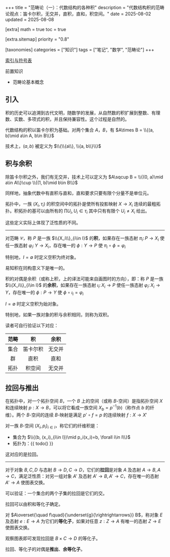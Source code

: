 +++
title = "范畴论（一）：代数结构的各种积"
description = "代数结构积的范畴论观点：笛卡尔积，无交并，直积，直和，积空间。"
date = 2025-08-02
updated = 2025-08-08

[extra]
math = true
toc = true

[extra.sitemap]
priority = "0.8"

[taxonomies]
categories = ["知识"]
tags = ["笔记", "数学", "范畴论"]
+++

[索引与符号表](/posts/index-category-theory/)

前置知识
- 范畴论基本概念

## 引入
积的历史可以追溯到古代文明，随数学的发展，从自然数的积扩展到整数、有理数、实数、多项式的积，并且保持兼容性。这个过程是自然的。

代数结构的积以笛卡尔积为基础。对两个集合 $A$，$B$，有 $A\times B = \\{(a, b)\mid a\in A, b\in B\\}$

技术上，$(a, b)$ 被定义为 $\\{\\{a\\}, \\{a, b\\}\\}$

## 积与余积
除笛卡尔积之外，我们有无交并，技术上可以定义为 $A\sqcup B = \\{(0, a)\mid a\in A\\}\cup \\{(1, b)\mid b\in B\\}$

同样地，抽象代数中有直积与直和，直和要求只要有限个分量不是单位元。

拓扑中，一族 $(X_i, \tau_i)$ 的积空间中的拓扑是使所有投影映射 $X\to X_i$ 连续的最粗拓扑。积拓扑的基可以由所有的 $\prod U_i, U_i\in\tau_i$ 其中只有有限个 $U_i\neq X_i$ 给出。

这些定义实际上体现了泛性质的不同。

---

对范畴 $\mathcal{C}$，称 $P$ 是一族 $\\{X_i\\}_{i\in I}$ 的**积**，如果存在一族态射 $\pi_i\colon P\to X_i$ 使任一族态射 $\varphi_i\colon Y\to X_i$，存在唯一的 $\phi: Y\to P$ 使 $\pi_i\circ\phi=\varphi_i$

特别地，$I=\emptyset$ 时定义空积为终对象。

易知积在同构意义下是唯一的。

积的对偶是余积（或称上积，上的译法可能来自画图时的方向），即：称 $P$ 是一族 $\\{X_i\\}_{i\in I}$ 的**余积**，如果存在一族态射 $\iota_i\colon X_i\to P$ 使任一族态射 $\varphi_i\colon X_i\to Y$，存在唯一的 $\phi: P\to Y$ 使 $\phi\circ\iota_i=\varphi_i$

$I=\emptyset$ 时定义空积为始对象。

特别地，如果一族对象的积与余积相同，则称为双积。

读者可自行验证以下对应：

| 范畴 | 积 | 余积 |
| :-: | :-: | :-: |
| 集合 | 笛卡尔积 | 无交并 |
| 群 | 直积 | 直和 |
| 拓扑 | 积空间 | 无交并 |

## 拉回与推出
在拓扑中，对一个拓扑空间 $B$，一个 $B$ 上的空间（或称 $B$-空间）是指拓扑空间 $X$ 和连续映射 $p:X\to B$，可以将它看成一族空间 $X_b=p^{-1}(b)$（称作点 $b$ 的纤维）。两个 $B$-空间的连续 $B$-映射是满足 $p'\circ f = p$ 的连续映射 $f: X\to X'$

对一族 $B$-空间 $(X_i, p_i)_{i\in I}$，称它们的纤维积是：
- 集合为 $\\{(b, (x_i)_{i\in I})\mid p_i(x_i)=b, \forall i\in I\\}$
- 拓扑为：{{ todo() }}

这对应的是拉回。

---

对于对象 $B, C, D$ 与态射 $B\to D, C\to D$，它们的**拉回**是对象 $A$ 及态射 $A\to B, A\to C$，满足泛性质：对另一组对象 $A'$ 及态射 $A'\to B, A'\to C$，存在唯一的态射 $A'\to A$ 使图表交换。

可以验证：一个集合的两个子集的拉回是它们的交。

拉回可以由积和等化子确定。

对 $A\overset{\quad f\quad}{\underset{g}{\rightrightarrows}} B$，称对象 $E$ 及态射 $e:E\to A$ 为它们的**等化子**，如果对任意 $z:Z\to A$ 有唯一的态射 $Z\to E$ 使图表交换。

观察图表即可发现拉回是 $B\times C\to D$ 的等化子。

拉回、等化子的对偶是**推出**、**余等化子**。
